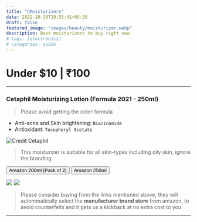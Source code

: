 ```yaml
---
title: "🧴Moisturizers"
date: 2022-10-30T19:55:41+05:30
draft: false
featured_image: "images/beauty/moisturizer.webp"
description: Best moisturizers to buy right now
# tags: [electronics]
# categories: audio
---
```

<link rel="stylesheet" href="/styles.css">

# Under $10 | ₹100
___
### Cetaphil Moisturizing Lotion (Formula 2021 -  250ml)

> Please avoid getting the older formula

- Anti-acne and Skin brightening: `Niacinamide`
- Antioxidant: `Tocopheryl Acetate`

![Credit Cetaphil](/images/beauty/Cetaphil_Moisturizing_Lotion.webp)

> This moisturizer is suitable for all skin-types including oily skin, ignore the branding

<button class="button-58" role="button" onclick="location.href='https://amzn.to/3sHvdMc'" >Amazon 200ml (Pack of 2)</button> <button class="button-58" role="button" onclick="location.href='https://amzn.to/3U9GFfb'" >Amazon 250ml</button>

<!-- Cetaphil Moisturizing Lotion (Pack of 2 - 200ml total) Amazon Small embed -->
<a href="https://www.amazon.in/Cetaphil-Moisturizing-Lotion-Sensitive-Skin/dp/B071GKQ3CG?crid=1YNUUAB9WS1Y9&keywords=cetaphil%2Bmoisturizing%2Blotion&qid=1667195432&qu=eyJxc2MiOiIzLjY1IiwicXNhIjoiMy4zMCIsInFzcCI6IjIuOTcifQ%3D%3D&s=beauty&sprefix=cetaphil%2Bmoisturizing%2Blotion%2Cbeauty%2C196&sr=1-5&th=1&linkCode=li1&tag=jinjja-21&linkId=53fc48f11abc1e88a3a1f3e87d2ee4d6&language=en_IN&ref_=as_li_ss_il" target="_blank"><img border="0" src="//ws-in.amazon-adsystem.com/widgets/q?_encoding=UTF8&ASIN=B071GKQ3CG&Format=_SL110_&ID=AsinImage&MarketPlace=IN&ServiceVersion=20070822&WS=1&tag=jinjja-21&language=en_IN" ></a><img src="https://ir-in.amazon-adsystem.com/e/ir?t=jinjja-21&language=en_IN&l=li1&o=31&a=B071GKQ3CG" width="1" height="1" border="0" alt="" style="border:none !important; margin:0px !important;" /> <a href="https://www.amazon.in/Cetaphil-Moisturising-Lotion-Sensitive-250ml/dp/B01IPBVK36?&linkCode=li1&tag=jinjja-21&linkId=7741f22b2a6e1203fafd9c64ca66c5ec&language=en_IN&ref_=as_li_ss_il" target="_blank"><img border="0" src="//ws-in.amazon-adsystem.com/widgets/q?_encoding=UTF8&ASIN=B01IPBVK36&Format=_SL110_&ID=AsinImage&MarketPlace=IN&ServiceVersion=20070822&WS=1&tag=jinjja-21&language=en_IN" ></a><img src="https://ir-in.amazon-adsystem.com/e/ir?t=jinjja-21&language=en_IN&l=li1&o=31&a=B01IPBVK36" width="1" height="1" border="0" alt="" style="border:none !important; margin:0px !important;" />

> Please consider buying from the links mentioned above, they will autommatically select the **manufacturer brand store** from amazon, to avoid counterfeits and it gets us a kickback at no extra cost to you

___
